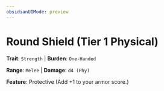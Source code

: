 ```yaml
---
obsidianUIMode: preview
---
```

# Round Shield (Tier 1 Physical)

**Trait**: `Strength` | **Burden**: `One-Handed`

**Range**: `Melee` | **Damage**: `d4 (Phy)`

**Feature**: Protective (Add +1 to your armor score.)